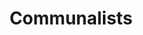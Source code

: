 ---
title: Communalists
crosslinks:
- autotldr
- EnoughBrocialistSpam
- COMPLETEANARCHY
- rojava
- Anarchism
- solarpunk
- cooperatives
- AMAAggregator
- TOTALCOMMUNALISM
- science
- Anarchy101
- BritishSocialism
- OpenSourceEcology
- askscience
- LateStageCapitalism
- RojavaSocietyUK
---